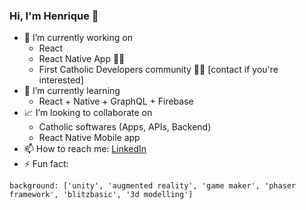 ### Hi, I'm Henrique 👋


- 🔭 I’m currently working on 
  - React
  - React Native App 🤳🏻
  - First Catholic Developers community 🙏🏻 [contact if you're interested]
- 🌱 I’m currently learning 
  - React + Native + GraphQL + Firebase
- 📈 I’m looking to collaborate on 
  - Catholic softwares (Apps, APIs, Backend)
  - React Native Mobile app
- 📫 How to reach me: [LinkedIn](https://www.linkedin.com/in/henrique-derosa-85884829/)
- ⚡ Fun fact: 
```
background: ['unity', 'augmented reality', 'game maker', 'phaser framework', 'blitzbasic', '3d modelling']
```

